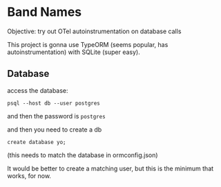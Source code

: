 # Band Names

Objective: try out OTel autoinstrumentation on database calls

This project is gonna use TypeORM (seems popular, has autoinstrumentation) with SQLite (super easy).

## Database

access the database:

`psql --host db --user postgres`

and then the password is `postgres`

and then you need to create a db

`create database yo;`

(this needs to match the database in ormconfig.json)

It would be better to create a matching user, but this is the minimum that works, for now.
